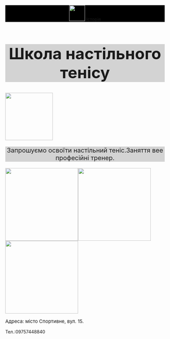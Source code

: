 <html>
<header style="background-color:black;">
    <img src="![image](https://github.com/ArtemchikOsipoPRO/-/assets/149192407/e698dbda-0954-49c2-ab46-4aad42a23629)
" height="50px"/>
    <a href="https://uk.wikipedia.org/wiki/%D0%91%D0%BE%D0%B9%D0%BE%D0%B2%D1%96_%D0%BC%D0%B8%D1%81%D1%82%D0%B5%D1%86%D1%82%D0%B2%D0%B0">Історія</a>
</header>
    <h1 style="font-size:50px;background-color:lightgray; text-align:center">Школа настільного тенісу</h1>
    <img src="/uploads/2020/10/thai-boxing-297023_1280_0_1602496230.png" height="150"/>
    <p style="font-size:20px;background-color:lightgray; text-align:center">Запрошуємо освоїти настільний теніс.Заняття вее професійні тренер.</p>
    <img src="/uploads/2020/10/karate-4575114_640_0_1602523338.png" height="230px"/><img src="/uploads/2020/10/punching-bag_0_1602525500.png" height="230px"/><img src="/uploads/2020/10/boxing-ring_0_1602525156.png" height="230px"/>
    <p style="font-size:15px"> Адреса: місто Спортивне, вул. 15.</p>
    <p>Тел.:09757448840</p>
</html>
